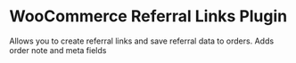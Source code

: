 # WooCommerce Referral Links Plugin

Allows you to create referral links and save referral data to orders. Adds order note and meta fields